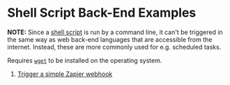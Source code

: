 # Shell Script Back-End Examples

**NOTE:** Since a [shell script](https://en.wikipedia.org/wiki/Shell_script) is run by a command line, it can't be triggered in the same way as web back-end languages that are accessible from the internet. Instead, these are more commonly used for e.g. scheduled tasks.

Requires [`wget`](https://stackoverflow.com/questions/9490872/is-wget-or-similar-programs-always-available-on-posix-systems) to be installed on the operating system.

1. [Trigger a simple Zapier webhook](1-simple-zapier-trigger)
